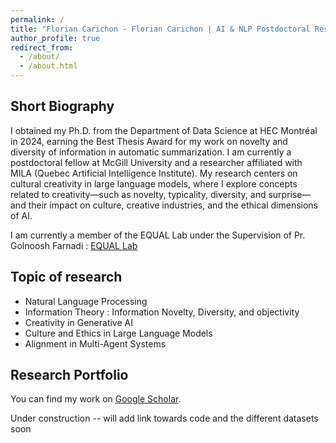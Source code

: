 ```yaml
---
permalink: /
title: "Florian Carichon - Florian Carichon | AI & NLP Postdoctoral Researcher"
author_profile: true
redirect_from: 
  - /about/
  - /about.html
---
```



Short Biography
------
I obtained my Ph.D. from the Department of Data Science at HEC Montréal in 2024, earning the Best Thesis Award for my work on novelty and diversity of information in automatic summarization. I am currently a postdoctoral fellow at McGill University and a researcher affiliated with MILA (Quebec Artificial Intelligence Institute). My research centers on cultural creativity in large language models, where I explore concepts related to creativity—such as novelty, typicality, diversity, and surprise—and their impact on culture, creative industries, and the ethical dimensions of AI.

I am currently a member of the EQUAL Lab under the Supervision of Pr. Golnoosh Farnadi : [EQUAL Lab](https://gfarnadi.github.io/student.html)

Topic of research
------
- Natural Language Processing
- Information Theory : Information Novelty, Diversity, and objectivity
- Creativity in Generative AI
- Culture and Ethics in Large Language Models
- Alignment in Multi-Agent Systems

Research Portfolio
------
You can find my work on [Google Scholar](https://scholar.google.com/citations?user=i8GPsd4AAAAJ&hl).

Under construction -- will add link towards code and the different datasets soon

